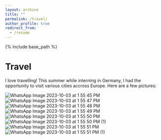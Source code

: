 ```yaml
---
layout: archive
title: ""
permalink: /travel/
author_profile: true
redirect_from:
  - /resume
---
```


{% include base_path %}

Travel
======
I love travelling! This summer while interning in Germany, I had the opportunity to visit various cities accross Europe. Here are a few pictures:

![WhatsApp Image 2023-10-03 at 1 55 45 PM](https://github.com/Sagoriks/Sagoriks.github.io/assets/79020063/a6c5227c-a6c7-49f8-b970-598963dcbd0b)
![WhatsApp Image 2023-10-03 at 1 55 47 PM](https://github.com/Sagoriks/Sagoriks.github.io/assets/79020063/f7144266-21d4-4474-9b8a-0e5266d0f7ee)
![WhatsApp Image 2023-10-03 at 1 55 48 PM](https://github.com/Sagoriks/Sagoriks.github.io/assets/79020063/b3198946-afa8-4807-8623-f21949954b15)
![WhatsApp Image 2023-10-03 at 1 55 49 PM](https://github.com/Sagoriks/Sagoriks.github.io/assets/79020063/f94984b8-b732-455a-b5b5-066a0686e9e6)
![WhatsApp Image 2023-10-03 at 1 55 50 PM](https://github.com/Sagoriks/Sagoriks.github.io/assets/79020063/28959e7f-777b-452d-96aa-0e921370bb6e)
![WhatsApp Image 2023-10-03 at 1 55 50 PM (1)](https://github.com/Sagoriks/Sagoriks.github.io/assets/79020063/1b7d59a3-4f36-472e-a0d2-a4a8b4d2aa42)
![WhatsApp Image 2023-10-03 at 1 55 51 PM](https://github.com/Sagoriks/Sagoriks.github.io/assets/79020063/3f5942f8-ae75-4072-8d0e-3e0531a6ab76)
![WhatsApp Image 2023-10-03 at 1 55 51 PM (1)](https://github.com/Sagoriks/Sagoriks.github.io/assets/79020063/7924331d-4935-4852-ae7d-621007c3623e)

